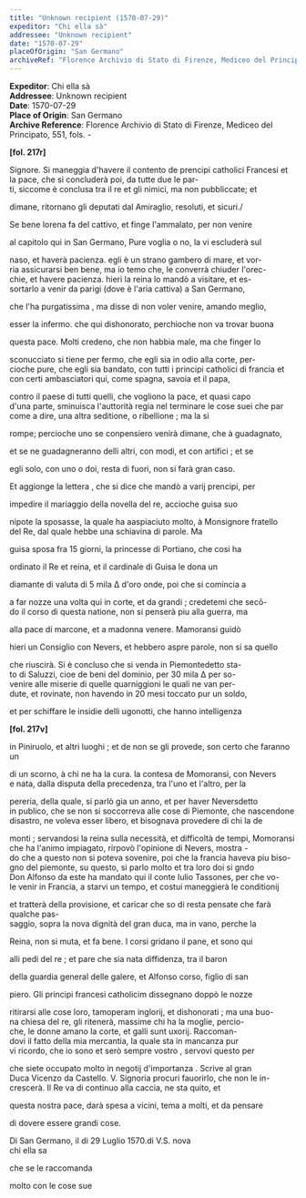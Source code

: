 ```yaml
---
title: "Unknown recipient (1570-07-29)"
expeditor: "Chi ella sà"
addressee: "Unknown recipient"
date: "1570-07-29"
placeOfOrigin: "San Germano"
archiveRef: "Florence Archivio di Stato di Firenze, Mediceo del Principato, 551, fols. -"
---
```


**Expeditor**: Chi ella sà  
**Addressee**: Unknown recipient  
**Date**: 1570-07-29  
**Place of Origin**: San Germano  
**Archive Reference**: Florence Archivio di Stato di Firenze, Mediceo del Principato, 551, fols. -  


**[fol. 217r]**

  
Signore. Si maneggia d'havere il contento de prencipi catholici Francesi et la pace, che si concluderà poi, da tutte due le par-  
ti, siccome è conclusa tra il re et gli nimici, ma non pubbliccate; et 
            
dimane, ritornano gli deputati dal Amiraglio, resoluti, et sicuri./
            
Se bene lorena fa del cattivo, et finge l'ammalato, per non venire 
            
al capitolo qui in San Germano, Pure voglia o no, la vi escluderà sul 
            
naso, et haverà pacienza. egli è un strano gambero di mare, et vor-  
ria assicurarsi ben bene, ma io temo che, le converrà  chiuder l'orec-  
chie, et havere pacienza. hieri la reina lo mandò a visitare, et es-  
sortarlo a venir da parigi (dove è l'aria cattiva) a San Germano, 
            
che l'ha purgatissima , ma disse di non voler venire, amando meglio, 
            
esser la infermo. che qui dishonorato, perchioche non va trovar buona 
            
questa pace. Molti credeno, che non habbia male, ma che finger lo 
            
sconucciato si tiene per fermo, che egli sia in odio alla corte, per-  
cioche pure, che egli sia bandato, con tutti i principi catholici di francia et con certi ambasciatori qui, come spagna, savoia et il papa, 
            
contro il paese di tutti quelli, che vogliono la pace, et quasi capo  
d'una parte, sminuisca l'auttorità regia nel terminare le cose suei che par come a dire, una altra seditione, o ribellione ; ma la si 
            
rompe; percioche uno se conpensiero venirà dimane, che à guadagnato, 
            
et se ne guadagneranno  delli altri, con modi, et con artifici ; et se 
            
egli solo, con uno o doi, resta di fuori, non si farà gran caso.
        

  
Et aggionge la lettera , che si dice che mandò a varij prencipi, per
            
impedire il mariaggio della novella del re, accioche guisa suo
            
nipote la sposasse, la quale ha aaspiaciuto molto, à Monsignore fratello   
del Re, dal quale hebbe una schiavina di parole. Ma 
            
guisa sposa fra 15 giorni, la princesse di Portiano, che cosi ha 
            
ordinato il Re et reina, et il cardinale di Guisa le dona un 
            
diamante di valuta di 5 mila Δ d'oro onde, poi che si comincia a 
            
a far nozze una volta qui in corte, et da grandi ; credetemi che secō-  
do il corso di questa natione, non si penserà piu alla guerra, ma 
            
alla pace di marcone, et a madonna venere. Mamoransi guidò 
            
hieri un Consiglio con Nevers, et hebbero aspre parole, non si sa quello 
            
che riuscirà. Si è concluso che si venda in Piemontedetto sta-  
to di Saluzzi, cioe de beni del dominio, per 30 mila Δ per so-  
venire alle miserie di quelle quarniggioni le quali ne van per-  
dute, et rovinate, non havendo in 20 mesi toccato pur un soldo, 
            
et per schiffare le insidie delli ugonotti, che hanno  intelligenza
        


**[fol. 217v]**

  
in Piniruolo, et altri luoghi ; et de non se gli provede, son certo che faranno un 
            
di un scorno, à chi ne ha la cura. la contesa de Momoransi, con Nevers  
e nata, dalla disputa della precedenza, tra l'uno et l'altro, per la 
            
pereria, della quale, si parlò gia un anno, et per haver Neversdetto  
in publico, che se non si soccorreva alle cose di Piemonte, che nascendone  
disastro, ne voleva esser libero, et bisognava provedere di chi la de 
            
monti ; servandosi la reina sulla necessità, et difficoltà de tempi, Momoransi che ha l'animo impiagato, rirpovò l'opinione di Nevers, mostra -  
do che a questo non si poteva sovenire, poi che la francia haveva piu biso-  
gno del piemonte, su questo, si parlo molto et tra loro doi si gndo  
Don Alfonso da este ha mandato qui il conte Iulio Tassones, per che vo-  
le venir in Francia, a starvi un tempo, et costui maneggierà le conditionij 
            
et tratterà della provisione, et caricar che so di resta pensate che farà qualche pas-  
saggio, sopra la nova dignità del gran duca, ma in vano, perche la 
            
Reina, non si muta, et fa bene. I corsi gridano il pane, et sono qui 
            
alli pedi del re ; et pare che sia nata diffidenza, tra il baron 
            
della guardia general delle galere, et Alfonso corso, figlio di san
            
piero. Gli principi francesi catholicim dissegnano doppò le nozze 
            
ritirarsi alle cose loro, tamoperam inglorij, et dishonorati ; ma una buo-  
na chiesa del re, gli ritenerà, massime chi ha la moglie, percio-  
che, le donne amano la corte, et galli sunt uxorij. Raccoman-  
dovi il fatto della mia mercantia, la quale sta in mancanza pur  
vi ricordo, che io sono et serò sempre vostro , servovi questo per
            
che siete occupato molto in negotij d'importanza . Scrive al gran   
Duca Vicenzo da Castello. V. Signoria procuri fauorirlo, che non  le in-  
crescerà. Il Re va di continuo alla caccia, ne sta quito, et
            
questa nostra  pace, darà spesa a vicini, tema a molti, et da pensare 
            
di dovere essere grandi  cose.
        

Di San Germano, il di 29 Luglio 1570.di V.S. nova  
chi ella sa
            
che se le raccomanda
            
molto con le cose sue
        


